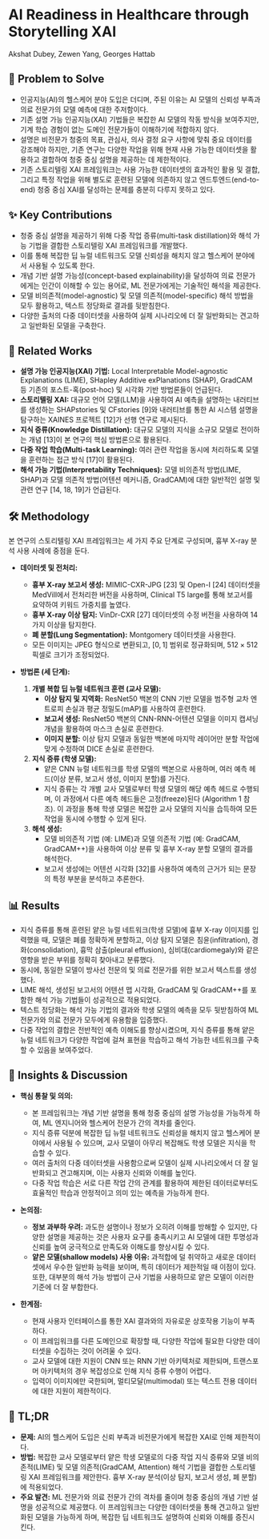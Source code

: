 # AI Readiness in Healthcare through Storytelling XAI
Akshat Dubey, Zewen Yang, Georges Hattab

## 🧩 Problem to Solve
- 인공지능(AI)의 헬스케어 분야 도입은 더디며, 주된 이유는 AI 모델의 신뢰성 부족과 의료 전문가의 모델 예측에 대한 주저함이다.
- 기존 설명 가능 인공지능(XAI) 기법들은 복잡한 AI 모델의 작동 방식을 보여주지만, 기계 학습 경험이 없는 도메인 전문가들이 이해하기에 적합하지 않다.
- 설명은 비전문가 청중의 목표, 관심사, 의사 결정 요구 사항에 맞춰 중요 데이터를 강조해야 하지만, 기존 연구는 다양한 작업을 위해 현재 사용 가능한 데이터셋을 활용하고 결합하여 청중 중심 설명을 제공하는 데 제한적이다.
- 기존 스토리텔링 XAI 프레임워크는 사용 가능한 데이터셋의 효과적인 활용 및 결합, 그리고 특정 작업을 위해 별도로 훈련된 모델에 의존하지 않고 엔드투엔드(end-to-end) 청중 중심 XAI를 달성하는 문제를 충분히 다루지 못하고 있다.

## ✨ Key Contributions
- 청중 중심 설명을 제공하기 위해 다중 작업 증류(multi-task distillation)와 해석 가능 기법을 결합한 스토리텔링 XAI 프레임워크를 개발했다.
- 이를 통해 복잡한 딥 뉴럴 네트워크도 모델 신뢰성을 해치지 않고 헬스케어 분야에서 사용될 수 있도록 한다.
- 개념 기반 설명 가능성(concept-based explainability)을 달성하여 의료 전문가에게는 인간이 이해할 수 있는 용어로, ML 전문가에게는 기술적인 해석을 제공한다.
- 모델 비의존적(model-agnostic) 및 모델 의존적(model-specific) 해석 방법을 모두 활용하고, 텍스트 정당화로 결과를 뒷받침한다.
- 다양한 출처의 다중 데이터셋을 사용하여 실제 시나리오에 더 잘 일반화되는 견고하고 일반화된 모델을 구축한다.

## 📎 Related Works
- **설명 가능 인공지능(XAI) 기법:** Local Interpretable Model-agnostic Explanations (LIME), SHapley Additive exPlanations (SHAP), GradCAM 등 기존의 포스트-혹(post-hoc) 및 시각화 기반 방법론들이 언급된다.
- **스토리텔링 XAI:** 대규모 언어 모델(LLM)을 사용하여 AI 예측을 설명하는 내러티브를 생성하는 SHAPstories 및 CFstories [9]와 내러티브를 통한 AI 시스템 설명을 탐구하는 XAINES 프로젝트 [12]가 선행 연구로 제시된다.
- **지식 증류(Knowledge Distillation):** 대규모 모델의 지식을 소규모 모델로 전이하는 개념 [13]이 본 연구의 핵심 방법론으로 활용된다.
- **다중 작업 학습(Multi-task Learning):** 여러 관련 작업을 동시에 처리하도록 모델을 훈련하는 접근 방식 [17]이 활용된다.
- **해석 가능 기법(Interpretability Techniques):** 모델 비의존적 방법(LIME, SHAP)과 모델 의존적 방법(어텐션 메커니즘, GradCAM)에 대한 일반적인 설명 및 관련 연구 [14, 18, 19]가 언급된다.

## 🛠️ Methodology
본 연구의 스토리텔링 XAI 프레임워크는 세 가지 주요 단계로 구성되며, 흉부 X-ray 분석 사용 사례에 중점을 둔다.

- **데이터셋 및 전처리:**
    - **흉부 X-ray 보고서 생성:** MIMIC-CXR-JPG [23] 및 Open-I [24] 데이터셋을 MedVill에서 전처리한 버전을 사용하며, Clinical T5 large를 통해 보고서를 요약하여 키워드 가중치를 높였다.
    - **흉부 X-ray 이상 탐지:** VinDr-CXR [27] 데이터셋의 수정 버전을 사용하여 14가지 이상을 탐지한다.
    - **폐 분할(Lung Segmentation):** Montgomery 데이터셋을 사용한다.
    - 모든 이미지는 JPEG 형식으로 변환되고, $[0, 1]$ 범위로 정규화되며, $512 \times 512$ 픽셀로 크기가 조정되었다.

- **방법론 (세 단계):**
    1.  **개별 복합 딥 뉴럴 네트워크 훈련 (교사 모델):**
        - **이상 탐지 및 지역화:** ResNet50 백본의 CNN 기반 모델을 범주형 교차 엔트로피 손실과 평균 정밀도(mAP)를 사용하여 훈련한다.
        - **보고서 생성:** ResNet50 백본의 CNN-RNN-어텐션 모델을 이미지 캡셔닝 개념을 활용하여 마스크 손실로 훈련한다.
        - **이미지 분할:** 이상 탐지 모델과 동일한 백본에 마지막 레이어만 분할 작업에 맞게 수정하여 DICE 손실로 훈련한다.
    2.  **지식 증류 (학생 모델):**
        - 얕은 CNN 뉴럴 네트워크를 학생 모델의 백본으로 사용하며, 여러 예측 헤드(이상 분류, 보고서 생성, 이미지 분할)를 가진다.
        - 지식 증류는 각 개별 교사 모델로부터 학생 모델의 해당 예측 헤드로 수행되며, 이 과정에서 다른 예측 헤드들은 고정(freeze)된다 (Algorithm 1 참조). 이 과정을 통해 학생 모델은 복잡한 교사 모델의 지식을 습득하여 모든 작업을 동시에 수행할 수 있게 된다.
    3.  **해석 생성:**
        - 모델 비의존적 기법 (예: LIME)과 모델 의존적 기법 (예: GradCAM, GradCAM++)을 사용하여 이상 분류 및 흉부 X-ray 분할 모델의 결과를 해석한다.
        - 보고서 생성에는 어텐션 시각화 [32]를 사용하여 예측의 근거가 되는 문장의 특정 부분을 분석하고 추론한다.

## 📊 Results
- 지식 증류를 통해 훈련된 얕은 뉴럴 네트워크(학생 모델)에 흉부 X-ray 이미지를 입력했을 때, 모델은 폐를 정확하게 분할하고, 이상 탐지 모델은 침윤(infiltration), 경화(consolidation), 흉막 삼출(pleural effusion), 심비대(cardiomegaly)와 같은 영향을 받은 부위를 정확히 찾아내고 분류했다.
- 동시에, 동일한 모델이 방사선 전문의 및 의료 전문가를 위한 보고서 텍스트를 생성했다.
- LIME 해석, 생성된 보고서의 어텐션 맵 시각화, GradCAM 및 GradCAM++를 포함한 해석 가능 기법들이 성공적으로 적용되었다.
- 텍스트 정당화는 해석 가능 기법의 결과와 학생 모델의 예측을 모두 뒷받침하여 ML 전문가와 의료 전문가 모두에게 유용함을 입증했다.
- 다중 작업의 결합은 전반적인 예측 이해도를 향상시켰으며, 지식 증류를 통해 얕은 뉴럴 네트워크가 다양한 작업에 걸쳐 표현을 학습하고 해석 가능한 네트워크를 구축할 수 있음을 보여주었다.

## 🧠 Insights & Discussion
- **핵심 통찰 및 의의:**
    - 본 프레임워크는 개념 기반 설명을 통해 청중 중심의 설명 가능성을 가능하게 하여, ML 엔지니어와 헬스케어 전문가 간의 격차를 줄인다.
    - 지식 증류 덕분에 복잡한 딥 뉴럴 네트워크도 신뢰성을 해치지 않고 헬스케어 분야에서 사용될 수 있으며, 교사 모델이 아무리 복잡해도 학생 모델은 지식을 학습할 수 있다.
    - 여러 출처의 다중 데이터셋을 사용함으로써 모델이 실제 시나리오에서 더 잘 일반화되고 견고해지며, 이는 사용자 신뢰와 이해를 높인다.
    - 다중 작업 학습은 서로 다른 작업 간의 관계를 활용하여 제한된 데이터로부터도 효율적인 학습과 안정적이고 의미 있는 예측을 가능하게 한다.

- **논의점:**
    - **정보 과부하 우려:** 과도한 설명이나 정보가 오히려 이해를 방해할 수 있지만, 다양한 설명을 제공하는 것은 사용자 요구를 충족시키고 AI 모델에 대한 투명성과 신뢰를 높여 궁극적으로 만족도와 이해도를 향상시킬 수 있다.
    - **얕은 모델(shallow models) 사용 이유:** 과적합에 덜 취약하고 새로운 데이터셋에서 우수한 일반화 능력을 보이며, 특히 데이터가 제한적일 때 이점이 있다. 또한, 대부분의 해석 가능 방법이 근사 기법을 사용하므로 얕은 모델이 이러한 기준에 더 잘 부합한다.

- **한계점:**
    - 현재 사용자 인터페이스를 통한 XAI 결과와의 자유로운 상호작용 기능이 부족하다.
    - 이 프레임워크를 다른 도메인으로 확장할 때, 다양한 작업에 필요한 다양한 데이터셋을 수집하는 것이 어려울 수 있다.
    - 교사 모델에 대한 지원이 CNN 또는 RNN 기반 아키텍처로 제한되며, 트랜스포머 아키텍처의 경우 복잡성으로 인해 지식 증류 수행이 어렵다.
    - 입력이 이미지에만 국한되며, 멀티모달(multimodal) 또는 텍스트 전용 데이터에 대한 지원이 제한적이다.

## 📌 TL;DR
- **문제:** AI의 헬스케어 도입은 신뢰 부족과 비전문가에게 복잡한 XAI로 인해 제한적이다.
- **방법:** 복잡한 교사 모델로부터 얕은 학생 모델로의 다중 작업 지식 증류와 모델 비의존적(LIME) 및 모델 의존적(GradCAM, Attention) 해석 기법을 결합한 스토리텔링 XAI 프레임워크를 제안한다. 흉부 X-ray 분석(이상 탐지, 보고서 생성, 폐 분할)에 적용되었다.
- **주요 발견:** ML 전문가와 의료 전문가 간의 격차를 줄이며 청중 중심의 개념 기반 설명을 성공적으로 제공했다. 이 프레임워크는 다양한 데이터셋을 통해 견고하고 일반화된 모델을 가능하게 하며, 복잡한 딥 네트워크도 설명하여 신뢰와 이해를 증진시킨다.